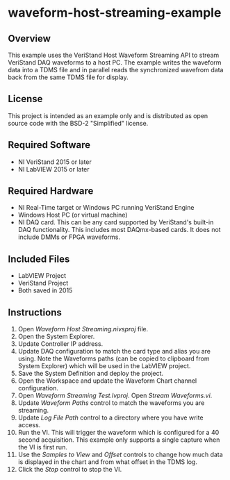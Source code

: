 # waveform-host-streaming-example
## Overview
This example uses the VeriStand Host Waveform Streaming API to stream VeriStand DAQ waveforms to a host PC. The example writes the waveform data into a TDMS file and in parallel reads the synchronized wavefrom data back from the same TDMS file for display.   

## License
This project is intended as an example only and is distributed as open source code with the BSD-2 "Simplified" license. 

## Required Software
* NI VeriStand 2015 or later
* NI LabVIEW 2015 or later

## Required Hardware
* NI Real-Time target or Windows PC running VeriStand Engine
* Windows Host PC (or virtual machine)
* NI DAQ card. This can be any card supported by VeriStand's built-in DAQ functionality. This includes most DAQmx-based cards. It does not include DMMs or FPGA waveforms. 

## Included Files
* LabVIEW Project
* VeriStand Project 
* Both saved in 2015

## Instructions
1. Open *Waveform Host Streaming.nivsproj* file.
2. Open the System Explorer.
2. Update Controller IP address.
3. Update DAQ configuration to match the card type and alias you are using. Note the Waveforms paths (can be copied to clipboard from System Explorer) which will be used in the LabVIEW project.
4. Save the System Definition and deploy the project.
5. Open the Workspace and update the Waveform Chart channel configuration.
6. Open *Waveform Streaming Test.lvproj*. Open *Stream Waveforms.vi*. 
7. Update *Waveform Paths* control to match the waveforms you are streaming. 
8. Update *Log File Path* control to a directory where you have write access. 
9. Run the VI. This will trigger the waveform which is configured for a 40 second acquisition. This example only supports a single capture when the VI is first run. 
10. Use the *Samples to View* and *Offset* controls to change how much data is displayed in the chart and from what offset in the TDMS log.
10. Click the *Stop* control to stop the VI. 